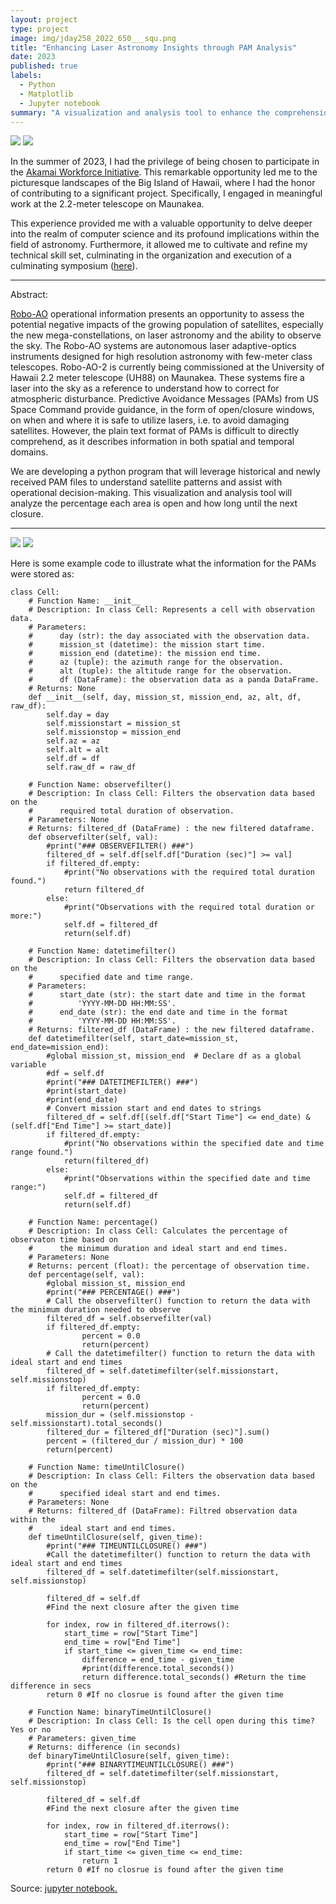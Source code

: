 ```yaml
---
layout: project
type: project
image: img/jday258_2022_650___squ.png
title: "Enhancing Laser Astronomy Insights through PAM Analysis"
date: 2023
published: true
labels:
  - Python
  - Matplotlib
  - Jupyter notebook
summary: "A visualization and analysis tool to enhance the comprehension and presentation of PAMs in order to assess the potential NEGATIVE impacts of growing population of statellites -- new mega-constellations on laser astronomy and the ability to observe the sky."
---
```


<img class="img-fluid" src="../img/kyla_akamai_ifa.jfif">
<img class="img-fluid" src="../img/Kyla1 (1).jpg">

In the summer of 2023, I had the privilege of being chosen to participate in the <a href="https://www.akamaihawaii.org/preparing-for-akamai-internship/" target="_blank">Akamai Workforce Initiative</a>. This remarkable opportunity led me to the picturesque landscapes of the Big Island of Hawaii, where I had the honor of contributing to a significant project. Specifically, I engaged in meaningful work at the 2.2-meter telescope on Maunakea.

This experience provided me with a valuable opportunity to delve deeper into the realm of computer science and its profound implications within the field of astronomy. Furthermore, it allowed me to cultivate and refine my technical skill set, culminating in the organization and execution of a culminating symposium (<a href="https://docs.google.com/presentation/d/1ra2PYJSnuvDenjbpefHL5-Dop-cXw9YU2Lx039eOBu8/edit?usp=sharing" target="_blank" rel="noopener noreferrer">here</a>).</p>

<hr>

Abstract:

<a href="https://www2.ifa.hawaii.edu/Robo-AO/" target="_blank">Robo-AO</a> operational information presents an opportunity to assess the potential negative impacts of the growing population of satellites, especially the new mega-constellations, on laser astronomy and the ability to observe the sky. The Robo-AO systems are autonomous laser adaptive-optics instruments designed for high resolution astronomy with few-meter class telescopes. Robo-AO-2 is currently being commissioned at the University of Hawaii 2.2 meter telescope (UH88) on Maunakea. These systems fire a laser into the sky as a reference to understand how to correct for atmospheric disturbance. Predictive Avoidance Messages (PAMs) from US Space Command provide guidance, in the form of open/closure windows, on when and where it is safe to utilize lasers, i.e. to avoid damaging satellites. However, the plain text format of PAMs is difficult to directly comprehend, as it describes information in both spatial and temporal domains.

We are developing a python program that will leverage historical and newly received PAM files to understand satellite patterns and assist with operational decision-making. This visualization and analysis tool will analyze the percentage each area is open and how long until the next closure. 

<hr>
<img class="img-fluid" src="../img/ezgif.com-gif-maker.gif">
<img class="img-fluid" src="../img/jday258_2022_625.png">




Here is some example code to illustrate what the information for the PAMs were stored as:

```
class Cell:
    # Function Name: __init__
    # Description: In class Cell: Represents a cell with observation data.
    # Parameters: 
    #      day (str): the day associated with the observation data.
    #      mission_st (datetime): the mission start time. 
    #      mission_end (datetime): the mission end time.
    #      az (tuple): the azimuth range for the observation.
    #      alt (tuple): the altitude range for the observation.
    #      df (DataFrame): the observation data as a panda DataFrame.
    # Returns: None
    def __init__(self, day, mission_st, mission_end, az, alt, df, raw_df):
        self.day = day
        self.missionstart = mission_st
        self.missionstop = mission_end
        self.az = az
        self.alt = alt
        self.df = df
        self.raw_df = raw_df

    # Function Name: observefilter()
    # Description: In class Cell: Filters the observation data based on the 
    #      required total duration of observation. 
    # Parameters: None
    # Returns: filtered_df (DataFrame) : the new filtered dataframe. 
    def observefilter(self, val):
        #print("### OBSERVEFILTER() ###")
        filtered_df = self.df[self.df["Duration (sec)"] >= val]
        if filtered_df.empty:
            #print("No observations with the required total duration found.")
            return filtered_df
        else:
            #print("Observations with the required total duration or more:")
            self.df = filtered_df
            return(self.df)
        
    # Function Name: datetimefilter()
    # Description: In class Cell: Filters the observation data based on the 
    #      specified date and time range. 
    # Parameters: 
    #      start_date (str): the start date and time in the format 
    #          'YYYY-MM-DD HH:MM:SS'.
    #      end_date (str): the end date and time in the format
    #          'YYYY-MM-DD HH:MM:SS'.
    # Returns: filtered_df (DataFrame) : the new filtered dataframe. 
    def datetimefilter(self, start_date=mission_st, end_date=mission_end):
        #global mission_st, mission_end  # Declare df as a global variable
        #df = self.df
        #print("### DATETIMEFILTER() ###")
        #print(start_date)
        #print(end_date)
        # Convert mission start and end dates to strings
        filtered_df = self.df[(self.df["Start Time"] <= end_date) & (self.df["End Time"] >= start_date)]
        if filtered_df.empty:
            #print("No observations within the specified date and time range found.")
            return(filtered_df)
        else:
            #print("Observations within the specified date and time range:")
            self.df = filtered_df
            return(self.df)

    # Function Name: percentage()
    # Description: In class Cell: Calculates the percentage of observaton time based on
    #      the minimum duration and ideal start and end times. 
    # Parameters: None
    # Returns: percent (float): the percentage of observation time. 
    def percentage(self, val):
        #global mission_st, mission_end
        #print("### PERCENTAGE() ###")
        # Call the observefilter() function to return the data with the minimum duration needed to observe
        filtered_df = self.observefilter(val)
        if filtered_df.empty:
                percent = 0.0
                return(percent)
        # Call the datetimefilter() function to return the data with ideal start and end times
        filtered_df = self.datetimefilter(self.missionstart, self.missionstop)
        if filtered_df.empty:
                percent = 0.0
                return(percent)
        mission_dur = (self.missionstop - self.missionstart).total_seconds()
        filtered_dur = filtered_df["Duration (sec)"].sum()
        percent = (filtered_dur / mission_dur) * 100
        return(percent)

    # Function Name: timeUntilClosure()
    # Description: In class Cell: Filters the observation data based on the
    #      specified ideal start and end times. 
    # Parameters: None
    # Returns: filtered_df (DataFrame): Filtred observation data within the 
    #      ideal start and end times.
    def timeUntilClosure(self, given_time):
        #print("### TIMEUNTILCLOSURE() ###")
        #Call the datetimefilter() function to return the data with ideal start and end times
        filtered_df = self.datetimefilter(self.missionstart, self.missionstop)
        
        filtered_df = self.df
        #Find the next closure after the given time
        
        for index, row in filtered_df.iterrows():
            start_time = row["Start Time"]
            end_time = row["End Time"]
            if start_time <= given_time <= end_time:
                difference = end_time - given_time
                #print(difference.total_seconds())
                return difference.total_seconds() #Return the time difference in secs
        return 0 #If no closrue is found after the given time
    
    # Function Name: binaryTimeUntilClosure()
    # Description: In class Cell: Is the cell open during this time? Yes or no
    # Parameters: given_time
    # Returns: difference (in seconds)
    def binaryTimeUntilClosure(self, given_time):
        #print("### BINARYTIMEUNTILCLOSURE() ###")
        filtered_df = self.datetimefilter(self.missionstart, self.missionstop)
        
        filtered_df = self.df
        #Find the next closure after the given time
        
        for index, row in filtered_df.iterrows():
            start_time = row["Start Time"]
            end_time = row["End Time"]
            if start_time <= given_time <= end_time:
                return 1
        return 0 #If no closrue is found after the given time
```
 
Source: <a href="http://localhost:8888/notebooks/akamai/test%20cases/MASTER%207_31_23-Copy1.ipynb#">jupyter notebook.</a>
